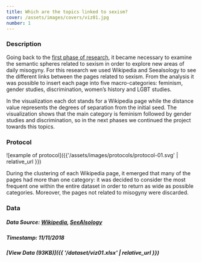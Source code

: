 ```yaml
---
title: Which are the topics linked to sexism?
cover: /assets/images/covers/viz01.jpg
number: 1
---
```

### Description
Going back to the [first phase of research](https://densitydesign.github.io/teaching-dd14/es01/group01/), it became necessary to examine the semantic spheres related to sexism in order to explore new areas of daily misogyny. For this research we used Wikipedia and Seealsology to see the different links between the pages related to sexism. From the analysis it was possible to insert each page into five macro-categories: feminism, gender studies, discrimination, women’s history and LGBT studies.

<!--![example of secondary visualization]({{'/assets/images/protocols/howto-01.svg' | relative_url }})-->
In the visualization each dot stands for a Wikipedia page while the distance value represents the degrees of separation from the initial seed. The visualization shows that the main category is feminism followed by gender studies and discrimination, so in the next phases we continued the project towards this topics.

### Protocol
![example of protocol]({{'/assets/images/protocols/protocol-01.svg' | relative_url }})

During the clustering of each Wikipedia page, it emerged that many of the pages had more than one category: it was decided to consider the most frequent one within the entire dataset in order to return as wide as possible categories. Moreover, the pages not related to misogyny were discarded.




### Data
##### Data Source: [Wikipedia](https://en.wikipedia.org), [SeeAlsology](http://tools.medialab.sciences-po.fr/seealsology/)
##### Timestamp: 11/11/2018
##### [View Data (93KB)]({{ '/dataset/viz01.xlsx' | relative_url }})